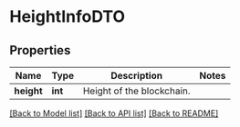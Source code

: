# HeightInfoDTO

## Properties
Name | Type | Description | Notes
------------ | ------------- | ------------- | -------------
**height** | **int** | Height of the blockchain. | 

[[Back to Model list]](../README.md#documentation-for-models) [[Back to API list]](../README.md#documentation-for-api-endpoints) [[Back to README]](../README.md)


